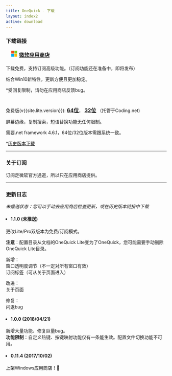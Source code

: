 ```yaml
---
title: OneQuick - 下载
layout: index2
active: download
---
```

<style>
div.dl-link a {
	font-size: 16px;
	font-weight: 700;
}
ul {
	padding-left: 15px;
}
</style>

### 下载链接

<div style="margin: 20px 10px;" class="dl-link">
	<a href="https://www.microsoft.com/store/apps/9pfn5k6qxt46" target="_blank" onclick="ga('send', 'event', 'download', 'store', 'store');">
		<img src="/img/ms-logo.png" style="height: 20px;
    margin: -3px 5px 0 6px;">微软应用商店
	</a>
</div>

下载免费，支持订阅高级功能。（订阅功能还在准备中，即将发布）

结合Win10新特性，更新方便且更加稳定。

 *受回复限制，请勿在应用商店反馈bug。

<br>

<div style="margin: 10px 0;" class="dl-link">
	免费版(v{{site.lite.version}}): 
	<a href="{{ site.lite.x64url }}" onclick="ga('send', 'event', 'download', 'x64', '{{ site.lite.x64url }}');">64位</a>，
	<a href="{{ site.lite.x86url }}" onclick="ga('send', 'event', 'download', 'x86', '{{ site.lite.x86url }}');">32位</a>
	（托管于Coding.net)
</div>

屏幕边缘，复制搜索，短语替换功能无任何限制。

需要.net framework 4.6.1，64位/32位版本需跟系统一致。

 *[历史版本下载](https://github.com/OneQuick/OneQuick.net/releases)

<hr>

### 关于订阅

订阅走微软官方通道，所以只在应用商店提供。


<hr>

<h3 id='change-log'>更新日志</h3>

 *未推送状态：您可以手动去应用商店检查更新，或在历史版本链接中下载*

- #### 1.1.0 (未推送)

更改Lite/Pro双版本为免费/订阅模式。

**注意**：配置目录从文档的OneQuick Lite变为了OneQuick，您可能需要手动删除OneQuick Lite目录。

新增：  
窗口透明度调节（不一定对所有窗口有效）  
订阅标签（可从关于页面进入）  

改进：  
关于页面  

修复：  
闪退bug  

- #### 1.0.0 (2018/04/21)

新增大量功能、修复巨量bug。  
**功能限制**：自定义热键、按键映射功能仅有一条能生效。配置文件切换功能不可用。


- #### 0.11.4 (2017/10/02)

上架Windows应用商店！🎉